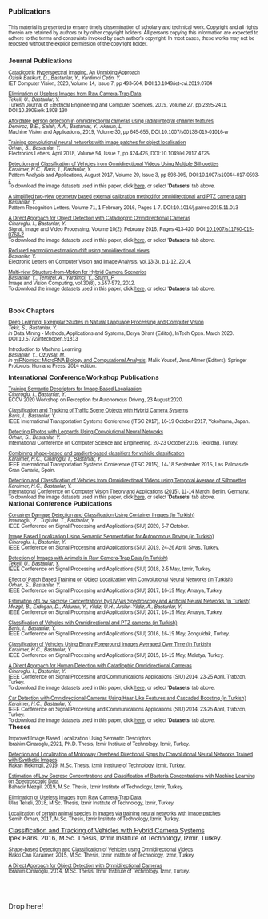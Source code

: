 #### Publications

<!-- saved from url=(0040)http://cvrg.iyte.edu.tr/publications.htm -->

<!-- <body bgcolor="#FFFFFF" text="#000000" data-new-gr-c-s-check-loaded="14.1018.0" data-gr-ext-installed=""> -->
<font face="Verdana, Arial, Helvetica, sans-serif" size="1">
This material is presented to ensure timely dissemination of scholarly and technical work. Copyright and all rights therein are retained by authors or by other copyright holders. All persons copying this information are expected to adhere to the terms and constraints invoked by each author's copyright. In most cases, these works may not be reposted without the explicit permission of the copyright holder.
<br>
<br>

<!--------------->
<!-- JOURNALS  -->

<b><font face="Verdana, Arial, Helvetica, sans-serif" size="2">Journal Publications</font></b>

<p><font face="Verdana, Arial, Helvetica, sans-serif" size="1">
<a href="/assets/docs/Publications/2021_ITSC_ynalcakan_ybastanlar_monocular_visionbased_prediction_of_cutin_maneuvers.pdf" target="blank">Catadioptric Hyperspectral Imaging, An Unmixing Approach</a><br>
 <i>Ozisik Baskurt, D., Bastanlar, Y., Yardimci Cetin, Y.</i><br>
 IET Computer Vision, 2020, Volume 14, Issue 7, pp 493-504, DOI:10.1049/iet-cvi.2019.0784
</font>

<p><font face="Verdana, Arial, Helvetica, sans-serif" size="1">
<a href="http://cvrg.iyte.edu.tr/publications/Tekeli_Bastanlar_TJEECS_AAM.pdf" target="blank">Elimination of Useless Images from Raw Camera-Trap Data</a><br>
 <i>Tekeli, U., Bastanlar, Y.</i><br>
 Turkish Journal of Electrical Engineering and Computer Sciences, 2019, Volume 27, pp 2395-2411, DOI:10.3906/elk-1808-130
</font>


<p><font face="Verdana, Arial, Helvetica, sans-serif" size="1">
<a href="http://cvrg.iyte.edu.tr/publications/Demiroz2019_AAM.pdf" target="blank">Affordable person detection in omnidirectional cameras using radial integral channel features</a><br>
 <i>Demiroz, B.E., Salah, A.A., Bastanlar, Y., Akarun, L.</i><br>
 Machine Vision and Applications, 2019, Volume 30, pp 645-655, DOI:10.1007/s00138-019-01016-w
</font>

<p><font face="Verdana, Arial, Helvetica, sans-serif" size="1">
<a href="http://cvrg.iyte.edu.tr/publications/Orhan_Bastanlar_EL2018_AAM.pdf" target="blank">Training convolutional neural networks with image patches for object localisation</a><br>
 <i>Orhan, S., Bastanlar, Y.</i><br>
 Electronics Letters, April 2018, Volume 54, Issue 7, pp 424-426, DOI:10.1049/el.2017.4725
</font>

<p><font face="Verdana, Arial, Helvetica, sans-serif" size="1">
<a href="http://cvrg.iyte.edu.tr/publications/Karaimer_et_al_PAAA_AAM.pdf" target="blank">Detection and Classification of Vehicles from Omnidirectional Videos Using Multiple Silhouettes</a>
<br><i>Karaimer, H.C., Baris, I., Bastanlar, Y.</i>
<br>Pattern Analysis and Applications, August 2017, Volume 20, Issue 3, pp 893-905, DOI:10.1007/s10044-017-0593-z
<br>To download the image datasets used in this paper, click <a href="http://cvrg.iyte.edu.tr/datasets.htm" target="mainFrame">here</a>, or select '<b>Datasets</b>' tab above.
</font>

<p><font face="Verdana, Arial, Helvetica, sans-serif" size="1">
<a href="http://cvrg.iyte.edu.tr/publications/Bastanlar_PatRec_AAM_v7.pdf" target="blank">
A simplified two-view geometry based external calibration method for omnidirectional and PTZ camera pairs</a>
<br><i>Bastanlar, Y.</i>
<br>Pattern Recognition Letters, Volume 71, 1 February 2016, Pages 1-7. DOI:10.1016/j.patrec.2015.11.013
<br>
</font>

<p><font face="Verdana, Arial, Helvetica, sans-serif" size="1">
<a href="http://cvrg.iyte.edu.tr/publications/Cinaroglu_Bastanlar_SIVP_AAM.pdf" target="blank">
A Direct Approach for Object Detection with Catadioptric Omnidirectional Cameras</a>
<br><i>Cinaroglu, I., Bastanlar, Y.</i>
<br>Signal, Image and Video Processing, Volume 10(2), February 2016, Pages 413-420. DOI:<a href="http://link.springer.com/article/10.1007/s11760-015-0768-2" target="blank">10.1007/s11760-015-0768-2</a>
<br>To download the image datasets used in this paper, click <a href="http://cvrg.iyte.edu.tr/datasets.htm" target="mainFrame">here</a>, or select '<b>Datasets</b>' tab above.
</font></p>

<p><font face="Verdana, Arial, Helvetica, sans-serif" size="1">
<a href="http://elcvia.cvc.uab.es/article/view/564" target="blank">
Reduced egomotion estimation drift using omnidirectional views</a><br>
 <i>Bastanlar, Y.</i><br>
 Electronic Letters on Computer Vision and Image Analysis, vol.13(3), p.1-12, 2014.
</font>

<p><font face="Verdana, Arial, Helvetica, sans-serif" size="1">
<a href="http://cvrg.iyte.edu.tr/publications/MVhybridSfM_IMAVIS_AAM.pdf" target="blank">
Multi-view Structure-from-Motion for Hybrid Camera Scenarios</a>
<br><i>Bastanlar, Y., Temizel, A., Yardimci, Y., Sturm, P.</i>
<br>Image and Vision Computing, vol.30(8), p.557-572, 2012.
<br>To download the image datasets used in this paper, click <a href="http://cvrg.iyte.edu.tr/datasets.htm" target="mainFrame">here</a>, or select '<b>Datasets</b>' tab above. 
</font></p>

<br>

<!-------------------->
<!-- BOOK CHAPTERS  -->

<b><font face="Verdana, Arial, Helvetica, sans-serif" size="2">Book Chapters</font></b>

<p><font face="Verdana, Arial, Helvetica, sans-serif" size="1"> <a href="https://www.intechopen.com/online-first/deep-learning-exemplar-studies-in-natural-language-processing-and-computer-vision" target="blank">
 Deep Learning: Exemplar Studies in Natural Language Processing and Computer Vision </a><br>
 <i>Tekir, S., Bastanlar, Y.</i><br>
 <i>in</i> Data Mining - Methods, Applications and Systems, Derya Birant (Editor), InTech Open. March 2020. DOI:10.5772/intechopen.91813
</font>


<p><font face="Verdana, Arial, Helvetica, sans-serif" size="1">
 Introduction to Machine Learning<br>
 <i>Bastanlar, Y., Ozuysal, M.</i><br>
 <i>in</i> <a href="http://www.amazon.com/miRNomics-MicroRNA-Computational-Analysis-Molecular/dp/1627037470" target="blank"> miRNomics: MicroRNA Biology and Computational Analysis</a>, Malik Yousef, Jens Allmer (Editors), Springer Protocols, Humana Press. 2014 edition.
</font>
<br>

<!-------------------------------------------->
<!-- INTERNATIONAL CONFERENCES / WORKSHOPS  -->

<b><font face="Verdana, Arial, Helvetica, sans-serif" size="2">International Conference/Workshop Publications</font></b>

<!--
<p><font face="Verdana, Arial, Helvetica, sans-serif" size="2">
<a href="publications/Orhan_Bastanlar_ITSC2021.pdf" target="blank">
Efficient Search in a Panoramic Image Database for Long-term Image-based Vehicle Localization</a> 
<br><i>Orhan, S., Bastanlar, Y.</i>
<br>IEEE International Transportation Systems Conference (ITSC 2021), 19-22 September 2021, Indianapolis, USA.
</p>
-->
<!--
<p><font face="Verdana, Arial, Helvetica, sans-serif" size="2">
<a href="publications/Nalcakan_Bastanlar_ITSC2021.pdf" target="blank">
Monocular Vision-based Prediction of Cut-in Maneuvers with LSTM Networks</a> 
<br><i>Nalcakan, Y., Bastanlar, Y.</i>
<br>IEEE International Transportation Systems Conference (ITSC 2021), 19-22 September 2021, Indianapolis, USA.
</p>
-->

<p><font face="Verdana, Arial, Helvetica, sans-serif" size="1">
<a href="http://cvrg.iyte.edu.tr/publications/PAD-08.pdf" target="blank">Training Semantic Descriptors for Image-Based Localization</a>
<br><i>Cinaroglu, I., Bastanlar, Y.</i>
<br>ECCV 2020 Workshop on Perception for Autonomous Driving, 23 August 2020.
</font>

<p><font face="Verdana, Arial, Helvetica, sans-serif" size="1">
<a href="http://cvrg.iyte.edu.tr/publications/Baris_Bastanlar_ITSC2017.pdf" target="blank">Classification and Tracking of Traffic Scene Objects with Hybrid Camera Systems</a> 
<br><i>Baris, I., Bastanlar, Y.</i>
<br>IEEE International Transportation Systems Conference (ITSC 2017), 16-19 October 2017, Yokohama, Japan.
</font>

<p><font face="Verdana, Arial, Helvetica, sans-serif" size="1"> 
<a href="http://cvrg.iyte.edu.tr/publications/Ubmk2016.pdf" target="blank">Detecting Photos with Leopards Using Convolutional Neural Networks</a><br>
 <i>Orhan, S., Bastanlar, Y.</i><br>
 International Conference on Computer Science and Engineering, 20-23 October 2016, Tekirdag, Turkey.
</font>

<p><font face="Verdana, Arial, Helvetica, sans-serif" size="1"> 
<a href="http://cvrg.iyte.edu.tr/publications/karaimer_et_al_ITSC2015.pdf" target="blank">Combining shape-based and gradient-based classifiers for vehicle classification</a><br>
 <i>Karaimer, H.C., Cinaroglu, I., Bastanlar, Y.</i><br>
 IEEE International Transportation Systems Conference (ITSC 2015), 14-18 September 2015, Las Palmas de Gran Canaria, Spain.
</font>

<p><font face="Verdana, Arial, Helvetica, sans-serif" size="1"> 
 <a href="http://cvrg.iyte.edu.tr/publications/Karaimer_Bastanlar_visapp15.pdf" target="blank">Detection and Classification of Vehicles from Omnidirectional Videos using Temporal Average of Silhouettes</a><br>
 <i>Karaimer, H.C., Bastanlar, Y.</i><br>
 International Conference on Computer Vision Theory and Applications (2015), 11-14 March, Berlin, Germany.
<br>To download the image datasets used in this paper, click <a href="http://cvrg.iyte.edu.tr/datasets.htm" target="mainFrame">here</a>, or select '<b>Datasets</b>' tab above. 
</font>

<!-------------------------->
<!-- NATIONAL CONFERENCE  -->

<br>
  <b><font face="Verdana, Arial, Helvetica, sans-serif" size="2">National Conference Publications</font></b>

<p><font face="Verdana, Arial, Helvetica, sans-serif" size="1"> 
 <a href="http://cvrg.iyte.edu.tr/publications/siu2020_konteyner.pdf" target="blank">Container Damage Detection and Classification Using Container Images (in Turkish)</a><br>
<i>Imamoglu, Z., Tuglular, T., Bastanlar, Y. </i> <br>
IEEE Conference on Signal Processing and Applications (SIU) 2020, 5-7 October.
</font>

<p><font face="Verdana, Arial, Helvetica, sans-serif" size="1"> 
 <a href="http://cvrg.iyte.edu.tr/publications/siu2019_localization.pdf" target="blank">Image Based Localization Using Semantic Segmentation for Autonomous Driving (in Turkish)</a><br>
<i>Cinaroglu, I., Bastanlar, Y. </i> <br>
IEEE Conference on Signal Processing and Applications (SIU) 2019, 24-26 April, Sivas, Turkey.
</font>

<p><font face="Verdana, Arial, Helvetica, sans-serif" size="1"> 
 <a href="http://cvrg.iyte.edu.tr/publications/siu2018_fotokapan.pdf" target="blank">Detection of Images with Animals in Raw Camera-Trap Data (in Turkish)</a><br>
<i>Tekeli, U., Bastanlar, Y. </i> <br>
IEEE Conference on Signal Processing and Applications (SIU) 2018, 2-5 May, Izmir, Turkey.
</font>

<p><font face="Verdana, Arial, Helvetica, sans-serif" size="1"> 
 <a href="http://cvrg.iyte.edu.tr/publications/siu2017_CNN.pdf" target="blank">Effect of Patch Based Training on Object Localization with Convolutional Neural Networks (in Turkish)</a><br>
<i>Orhan, S., Bastanlar, Y. </i> <br>
IEEE Conference on Signal Processing and Applications (SIU) 2017, 16-19 May, Antalya, Turkey.
</font>

<p><font face="Verdana, Arial, Helvetica, sans-serif" size="1"> 
 <a href="http://cvrg.iyte.edu.tr/publications/siu2017_sukroz.pdf" target="blank">Estimation of Low Sucrose Concentrations by UV-Vis Spectroscopy and Artificial Neural Networks (in Turkish)</a><br>
<i>Mezgil, B., Erdogan, D., Alduran, Y., Yildiz, U.H., Arslan-Yildiz, A., Bastanlar, Y. </i> <br>
IEEE Conference on Signal Processing and Applications (SIU) 2017, 16-19 May, Antalya, Turkey.
</font>


<p><font face="Verdana, Arial, Helvetica, sans-serif" size="1"> 
 <a href="http://cvrg.iyte.edu.tr/publications/siu2016.pdf" target="blank">Classification of Vehicles with Omnidirectional and PTZ cameras (in Turkish)</a><br>
<i>Baris, I., Bastanlar, Y. </i> <br>
IEEE Conference on Signal Processing and Applications (SIU) 2016, 16-19 May, Zonguldak, Turkey.
</font>

<p><font face="Verdana, Arial, Helvetica, sans-serif" size="1"> 
<a href="http://cvrg.iyte.edu.tr/publications/siu2015.pdf" target="blank">Classification of Vehicles Using Binary Foreground Images Averaged Over Time (in Turkish)</a><br>
<i>Karaimer, H.C., Bastanlar, Y.</i><br>
IEEE Conference on Signal Processing and Applications (SIU) 2015, 16-19 May, Malatya, Turkey.
</font>

<p><font face="Verdana, Arial, Helvetica, sans-serif" size="1"> 
 <a href="http://cvrg.iyte.edu.tr/publications/Cinaroglu_Bastanlar_SIU2014.pdf" target="blank">A Direct Approach for Human Detection with Catadioptric Omnidirectional Cameras</a><br>
 <i>Cinaroglu, I., Bastanlar, Y.</i><br>
 IEEE Conference on Signal Processing and Communications Applications (SIU) 2014, 23-25 April, Trabzon, Turkey.
<br>To download the image datasets used in this paper, click <a href="http://cvrg.iyte.edu.tr/datasets.htm" target="mainFrame">here</a>, or select '<b>Datasets</b>' tab above. 
</font>

<p><font face="Verdana, Arial, Helvetica, sans-serif" size="1"> 
 <a href="http://cvrg.iyte.edu.tr/publications/Karaimer_Bastanlar_SIU2014.pdf" target="blank">Car Detection with Omnidirectional Cameras Using Haar-Like Features and Cascaded Boosting (in Turkish)</a><br>
<i>Karaimer, H.C., Bastanlar, Y. </i> <br>
IEEE Conference on Signal Processing and Communications Applications (SIU) 2014, 23-25 April, Trabzon, Turkey.
<br>To download the image datasets used in this paper, click <a href="http://cvrg.iyte.edu.tr/datasets.htm" target="mainFrame">here</a>, or select '<b>Datasets</b>' tab above. 
</font>

<!------------->
<!-- THESES  -->

<br>
<b><font face="Verdana, Arial, Helvetica, sans-serif" size="2">Theses</font></b>

<p><font face="Verdana, Arial, Helvetica, sans-serif" size="1"> 
Improved Image Based Localization Using Semantic Descriptors<br>
Ibrahim Cinaroglu, 2021, Ph.D. Thesis, Izmir Institute of Technology, Izmir, Turkey.
</font></p>

<p><font face="Verdana, Arial, Helvetica, sans-serif" size="1"> 
<a href="/assets/docs/Publications/Hakan_MScThesis.pdf" target="blank">
Detection and Localization of Motorway Overhead Directional Signs by Convolutional Neural Networks Trained with Synthetic Images</a><br>
Hakan Hekimgil, 2019, M.Sc. Thesis, Izmir Institute of Technology, Izmir, Turkey.
</font></p>

<p><font face="Verdana, Arial, Helvetica, sans-serif" size="1"> 
<a href="http://cvrg.iyte.edu.tr/publications/Bahadir_MScThesis.pdf" target="blank">
Estimation of Low Sucrose Concentrations and Classification of Bacteria Concentrations with Machine Learning on Spectroscopic Data</a><br>
Bahadir Mezgil, 2019, M.Sc. Thesis, Izmir Institute of Technology, Izmir, Turkey.
</font></p>

<p><font face="Verdana, Arial, Helvetica, sans-serif" size="1"> 
<a href="http://cvrg.iyte.edu.tr/publications/Ulas_MScThesis.pdf" target="blank">
Elimination of Useless Images from Raw Camera-Trap Data</a><br>
Ulas Tekeli, 2018, M.Sc. Thesis, Izmir Institute of Technology, Izmir, Turkey.
</font></p>

<p><font face="Verdana, Arial, Helvetica, sans-serif" size="1"> 
<a href="http://cvrg.iyte.edu.tr/publications/SemihOrhan_MScThesis.pdf" target="blank">
Localization of certain animal species in images via training neural networks with image patches</a><br>
Semih Orhan, 2017, M.Sc. Thesis, Izmir Institute of Technology, Izmir, Turkey.
</font></p>

<p><font face="Verdana, Arial, Helvetica, sans-serif" size="2"> 
<a href="http://cvrg.iyte.edu.tr/publications/IpekBaris_MScThesis.pdf" target="blank">
Classification and Tracking of Vehicles with Hybrid Camera Systems</a><br>
Ipek Baris, 2016, M.Sc. Thesis, Izmir Institute of Technology, Izmir, Turkey.
</font></p>

<p><font face="Verdana, Arial, Helvetica, sans-serif" size="1"> 
<a href="http://cvrg.iyte.edu.tr/publications/HakkiCanKaraimer_MScThesis.pdf" target="blank">
Shape-based Detection and Classification of Vehicles using Omnidirectional Videos</a><br>
Hakki Can Karaimer, 2015, M.Sc. Thesis, Izmir Institute of Technology, Izmir, Turkey.
</font></p>

<p><font face="Verdana, Arial, Helvetica, sans-serif" size="1"> 
<a href="http://cvrg.iyte.edu.tr/publications/IbrahimCinaroglu_MScThesis.pdf" target="blank">
A Direct Approach for Object Detection with Omnidirectional Cameras</a><br>
Ibrahim Cinaroglu, 2014, M.Sc. Thesis, Izmir Institute of Technology, Izmir, Turkey.
</font></p>


<p>&nbsp;</p>
<p>&nbsp;</p>


</font></font></font></font></font></font></font></font></font></font></font></font></font></font></font></font></font></font></font></font></font></font></font><div id="weava-permanent-marker" date="1625041977443"></div><div id="weava-ui-wrapper"><div class="weava-drop-area-wrapper"><div class="weava-drop-area"></div>
<div class="weava-drop-area-text">Drop here!</div>
</div></div></body></html>
